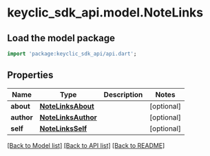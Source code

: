 # keyclic_sdk_api.model.NoteLinks

## Load the model package
```dart
import 'package:keyclic_sdk_api/api.dart';
```

## Properties
Name | Type | Description | Notes
------------ | ------------- | ------------- | -------------
**about** | [**NoteLinksAbout**](NoteLinksAbout.md) |  | [optional] 
**author** | [**NoteLinksAuthor**](NoteLinksAuthor.md) |  | [optional] 
**self** | [**NoteLinksSelf**](NoteLinksSelf.md) |  | [optional] 

[[Back to Model list]](../README.md#documentation-for-models) [[Back to API list]](../README.md#documentation-for-api-endpoints) [[Back to README]](../README.md)


